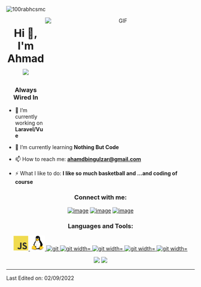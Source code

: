 
<p align="left"> <img src="https://komarev.com/ghpvc/?username=100rabhcsmc&label=Profile%20views&color=0e75b6&style=flat" alt="100rabhcsmc" /> </p>
<a target="_blank" align="center">
  <img align="right" top="500" height="300" width="400" alt="GIF" src="https://media.giphy.com/media/SWoSkN6DxTszqIKEqv/giphy.gif">
</a>
<h1 align="center">Hi 👋, I'm Ahmad <img height="40" src="https://emoji.gg/assets/emoji/7333-parrotdance.gif"></h1>
<h3 align="center">Always Wired In</h3>

- 🔭 I’m currently working on **Laravel/Vue**

- 🌱 I’m currently learning **Nothing But Code**

- 📫 How to reach me: **ahamdbingulzar@gmail.com**

- ⚡ What I like to do: **I like so much basketball and ...and coding of course**

<h3 align="center">Connect with me:</h3>
<div align="center">

[![image](https://img.shields.io/badge/LinkedIn-0077B5?style=for-the-badge&logo=linkedin&logoColor=white)](https://www.linkedin.com/in/ali-ahmad-538a42210/)
[![image](https://img.shields.io/badge/Instagram-E4405F?style=for-the-badge&logo=instagram&logoColor=white)](https://www.instagram.com/ahmadbingulzar/)
[![image](https://img.shields.io/badge/Twitter-1DA1F2?style=for-the-badge&logo=twitter&logoColor=white)](https://twitter.com//ahmadbingulza)  
</div>

<h3 align="center">Languages and Tools:</h3>

<p align="center">  
  <a href="https://developer.mozilla.org/en-US/docs/Web/JavaScript" target="_blank"> 
    <img src="https://raw.githubusercontent.com/devicons/devicon/master/icons/javascript/javascript-original.svg" alt="javascript" width="40" height="40"/> 
  </a> 
  <a href="https://www.linux.org/" target="_blank"> 
    <img src="https://raw.githubusercontent.com/devicons/devicon/master/icons/linux/linux-original.svg" alt="linux" width="40" height="40"/> 
  </a> 
  <a href="https://git-scm.com/" target="_blank"> 
    <img src="https://www.vectorlogo.zone/logos/git-scm/git-scm-icon.svg" alt="git" width="40" height="40"/> 
  </a>
    <a href="https://git-scm.com/" target="_blank"> 
   <img src="https://cdn.jsdelivr.net/gh/devicons/devicon/icons/laravel/laravel-plain-wordmark.svg" alt="git width="40" height="40" />
  </a>
      <a href="https://git-scm.com/" target="_blank"> 
   <img src="https://cdn.jsdelivr.net/gh/devicons/devicon/icons/vuejs/vuejs-original.svg"  alt="git width="40" height="40" />
  </a>
       
 <a href="https://git-scm.com/" target="_blank"> 
   <img src="https://cdn.jsdelivr.net/gh/devicons/devicon/icons/php/php-original.svg"   alt="git width="40" height="40" />
  </a>
 <a href="https://git-scm.com/" target="_blank"> 
   <img src="https://cdn.jsdelivr.net/gh/devicons/devicon/icons/typescript/typescript-original.svg"    alt="git width="40" height="40" />
  </a>
          
         
</p>

<p align= "center">
  <img height= "150" src="https://github-readme-stats.vercel.app/api?username=BrantLauro&theme=react&show_icons=true&include_all_commits=true" />
  <img height= "150" src="https://github-readme-stats.vercel.app/api/top-langs/?username=BrantLauro&theme=react&layout=compact" />
</p>

------
Last Edited on: 02/09/2022
